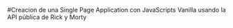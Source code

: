 #Creacion de una Single Page Application con JavaScripts Vanilla usando la API pública de Rick y Morty
